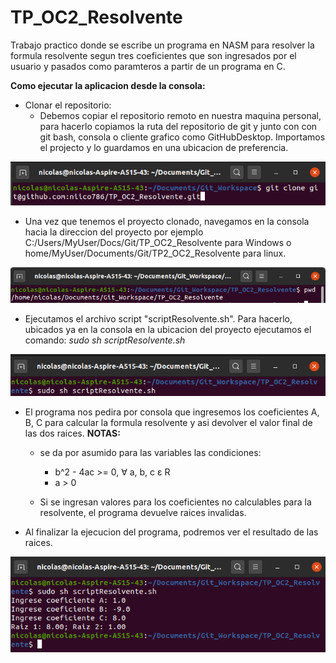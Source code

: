 # TP_OC2_Resolvente

Trabajo practico donde se escribe un programa en NASM para resolver la formula
resolvente segun tres coeficientes que son ingresados por el usuario y pasados
como paramteros a partir de un programa en C.

**Como ejecutar la aplicacion desde la consola:**

* Clonar el repositorio:
    * Debemos copiar el repositorio remoto en nuestra maquina personal,
        para hacerlo copiamos la ruta del repositorio de git y junto con con git 
        bash, consola o cliente grafico como GitHubDesktop. Importamos el projecto 
        y lo guardamos en una ubicacion de preferencia.

![Clonando el proyecto](Imagenes/clonar_proyecto.png)
    
* Una vez que tenemos el proyecto clonado, navegamos en la consola hacia
    la direccion del proyecto por ejemplo C:/Users/MyUser/Docs/Git/TP_OC2_Resolvente
    para Windows o home/MyUser/Documents/Git/TP2_OC2_Resolvente para linux.

![Navegamos hacia el proyecto](Imagenes/ubicacion_proyecto_linux.png)

* Ejecutamos el archivo script "scriptResolvente.sh". Para hacerlo, ubicados ya
    en la consola en la ubicacion del proyecto ejecutamos el comando:
        *sudo sh scriptResolvente.sh* 

![Comando del script](Imagenes/comandoScript.png)

* El programa nos pedira por consola que ingresemos los coeficientes A, B, C para
    calcular la formula resolvente y asi devolver el valor final de las dos raices.
    **NOTAS:** 

    * se da por asumido para las variables las condiciones: 
        * b^2 - 4ac >= 0, ∀ a, b, c ε R
        * a > 0

    * Si se ingresan valores para los coeficientes no calculables para
        la resolvente, el programa devuelve raices invalidas.  

* Al finalizar la ejecucion del programa, podremos ver el resultado de las raices.

![Ejemplo del programa](Imagenes/ejemploPrograma.png)